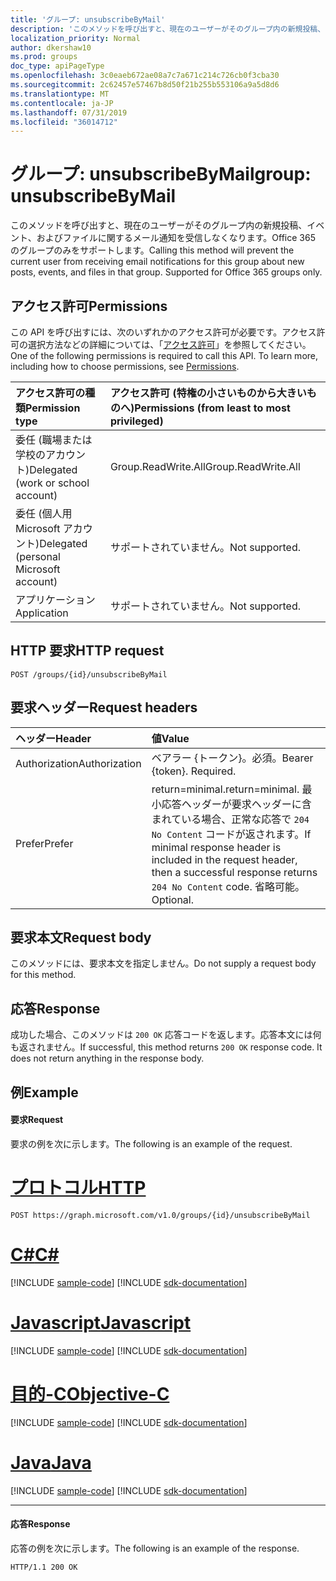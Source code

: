 ```yaml
---
title: 'グループ: unsubscribeByMail'
description: 'このメソッドを呼び出すと、現在のユーザーがそのグループ内の新規投稿、イベント、およびファイルに関するメール通知を受信しなくなります。Office 365 のグループのみをサポートします。 '
localization_priority: Normal
author: dkershaw10
ms.prod: groups
doc_type: apiPageType
ms.openlocfilehash: 3c0eaeb672ae08a7c7a671c214c726cb0f3cba30
ms.sourcegitcommit: 2c62457e57467b8d50f21b255b553106a9a5d8d6
ms.translationtype: MT
ms.contentlocale: ja-JP
ms.lasthandoff: 07/31/2019
ms.locfileid: "36014712"
---
```

# <a name="group-unsubscribebymail"></a><span data-ttu-id="497d4-104">グループ: unsubscribeByMail</span><span class="sxs-lookup"><span data-stu-id="497d4-104">group: unsubscribeByMail</span></span>
<span data-ttu-id="497d4-p102">このメソッドを呼び出すと、現在のユーザーがそのグループ内の新規投稿、イベント、およびファイルに関するメール通知を受信しなくなります。Office 365 のグループのみをサポートします。</span><span class="sxs-lookup"><span data-stu-id="497d4-p102">Calling this method will prevent the current user from receiving email notifications for this group about new posts, events, and files in that group. Supported for Office 365 groups only.</span></span> 

## <a name="permissions"></a><span data-ttu-id="497d4-107">アクセス許可</span><span class="sxs-lookup"><span data-stu-id="497d4-107">Permissions</span></span>
<span data-ttu-id="497d4-p103">この API を呼び出すには、次のいずれかのアクセス許可が必要です。アクセス許可の選択方法などの詳細については、「[アクセス許可](/graph/permissions-reference)」を参照してください。</span><span class="sxs-lookup"><span data-stu-id="497d4-p103">One of the following permissions is required to call this API. To learn more, including how to choose permissions, see [Permissions](/graph/permissions-reference).</span></span>

|<span data-ttu-id="497d4-110">アクセス許可の種類</span><span class="sxs-lookup"><span data-stu-id="497d4-110">Permission type</span></span>      | <span data-ttu-id="497d4-111">アクセス許可 (特権の小さいものから大きいものへ)</span><span class="sxs-lookup"><span data-stu-id="497d4-111">Permissions (from least to most privileged)</span></span>              |
|:--------------------|:---------------------------------------------------------|
|<span data-ttu-id="497d4-112">委任 (職場または学校のアカウント)</span><span class="sxs-lookup"><span data-stu-id="497d4-112">Delegated (work or school account)</span></span> | <span data-ttu-id="497d4-113">Group.ReadWrite.All</span><span class="sxs-lookup"><span data-stu-id="497d4-113">Group.ReadWrite.All</span></span>    |
|<span data-ttu-id="497d4-114">委任 (個人用 Microsoft アカウント)</span><span class="sxs-lookup"><span data-stu-id="497d4-114">Delegated (personal Microsoft account)</span></span> | <span data-ttu-id="497d4-115">サポートされていません。</span><span class="sxs-lookup"><span data-stu-id="497d4-115">Not supported.</span></span>    |
|<span data-ttu-id="497d4-116">アプリケーション</span><span class="sxs-lookup"><span data-stu-id="497d4-116">Application</span></span> | <span data-ttu-id="497d4-117">サポートされていません。</span><span class="sxs-lookup"><span data-stu-id="497d4-117">Not supported.</span></span> |

## <a name="http-request"></a><span data-ttu-id="497d4-118">HTTP 要求</span><span class="sxs-lookup"><span data-stu-id="497d4-118">HTTP request</span></span>
<!-- { "blockType": "ignored" } -->
```http
POST /groups/{id}/unsubscribeByMail
```
## <a name="request-headers"></a><span data-ttu-id="497d4-119">要求ヘッダー</span><span class="sxs-lookup"><span data-stu-id="497d4-119">Request headers</span></span>
| <span data-ttu-id="497d4-120">ヘッダー</span><span class="sxs-lookup"><span data-stu-id="497d4-120">Header</span></span>       | <span data-ttu-id="497d4-121">値</span><span class="sxs-lookup"><span data-stu-id="497d4-121">Value</span></span> |
|:---------------|:--------|
| <span data-ttu-id="497d4-122">Authorization</span><span class="sxs-lookup"><span data-stu-id="497d4-122">Authorization</span></span>  | <span data-ttu-id="497d4-p104">ベアラー {トークン}。必須。</span><span class="sxs-lookup"><span data-stu-id="497d4-p104">Bearer {token}. Required.</span></span>  |
| <span data-ttu-id="497d4-125">Prefer</span><span class="sxs-lookup"><span data-stu-id="497d4-125">Prefer</span></span> | <span data-ttu-id="497d4-126">return=minimal.</span><span class="sxs-lookup"><span data-stu-id="497d4-126">return=minimal.</span></span> <span data-ttu-id="497d4-127">最小応答ヘッダーが要求ヘッダーに含まれている場合、正常な応答で `204 No Content` コードが返されます。</span><span class="sxs-lookup"><span data-stu-id="497d4-127">If minimal response header is included in the request header, then a successful response returns `204 No Content` code.</span></span> <span data-ttu-id="497d4-128">省略可能。</span><span class="sxs-lookup"><span data-stu-id="497d4-128">Optional.</span></span>  | 

## <a name="request-body"></a><span data-ttu-id="497d4-129">要求本文</span><span class="sxs-lookup"><span data-stu-id="497d4-129">Request body</span></span>
<span data-ttu-id="497d4-130">このメソッドには、要求本文を指定しません。</span><span class="sxs-lookup"><span data-stu-id="497d4-130">Do not supply a request body for this method.</span></span>

## <a name="response"></a><span data-ttu-id="497d4-131">応答</span><span class="sxs-lookup"><span data-stu-id="497d4-131">Response</span></span>
<span data-ttu-id="497d4-p106">成功した場合、このメソッドは `200 OK` 応答コードを返します。応答本文には何も返されません。</span><span class="sxs-lookup"><span data-stu-id="497d4-p106">If successful, this method returns `200 OK` response code. It does not return anything in the response body.</span></span>

## <a name="example"></a><span data-ttu-id="497d4-134">例</span><span class="sxs-lookup"><span data-stu-id="497d4-134">Example</span></span>
#### <a name="request"></a><span data-ttu-id="497d4-135">要求</span><span class="sxs-lookup"><span data-stu-id="497d4-135">Request</span></span>
<span data-ttu-id="497d4-136">要求の例を次に示します。</span><span class="sxs-lookup"><span data-stu-id="497d4-136">The following is an example of the request.</span></span>

# <a name="httptabhttp"></a>[<span data-ttu-id="497d4-137">プロトコル</span><span class="sxs-lookup"><span data-stu-id="497d4-137">HTTP</span></span>](#tab/http)
<!-- {
  "blockType": "request",
  "name": "group_unsubscribebymail"
}-->
```http
POST https://graph.microsoft.com/v1.0/groups/{id}/unsubscribeByMail
```
# <a name="ctabcsharp"></a>[<span data-ttu-id="497d4-138">C#</span><span class="sxs-lookup"><span data-stu-id="497d4-138">C#</span></span>](#tab/csharp)
[!INCLUDE [sample-code](../includes/snippets/csharp/group-unsubscribebymail-csharp-snippets.md)]
[!INCLUDE [sdk-documentation](../includes/snippets/snippets-sdk-documentation-link.md)]

# <a name="javascripttabjavascript"></a>[<span data-ttu-id="497d4-139">Javascript</span><span class="sxs-lookup"><span data-stu-id="497d4-139">Javascript</span></span>](#tab/javascript)
[!INCLUDE [sample-code](../includes/snippets/javascript/group-unsubscribebymail-javascript-snippets.md)]
[!INCLUDE [sdk-documentation](../includes/snippets/snippets-sdk-documentation-link.md)]

# <a name="objective-ctabobjc"></a>[<span data-ttu-id="497d4-140">目的-C</span><span class="sxs-lookup"><span data-stu-id="497d4-140">Objective-C</span></span>](#tab/objc)
[!INCLUDE [sample-code](../includes/snippets/objc/group-unsubscribebymail-objc-snippets.md)]
[!INCLUDE [sdk-documentation](../includes/snippets/snippets-sdk-documentation-link.md)]

# <a name="javatabjava"></a>[<span data-ttu-id="497d4-141">Java</span><span class="sxs-lookup"><span data-stu-id="497d4-141">Java</span></span>](#tab/java)
[!INCLUDE [sample-code](../includes/snippets/java/group-unsubscribebymail-java-snippets.md)]
[!INCLUDE [sdk-documentation](../includes/snippets/snippets-sdk-documentation-link.md)]

---


#### <a name="response"></a><span data-ttu-id="497d4-142">応答</span><span class="sxs-lookup"><span data-stu-id="497d4-142">Response</span></span>
<span data-ttu-id="497d4-143">応答の例を次に示します。</span><span class="sxs-lookup"><span data-stu-id="497d4-143">The following is an example of the response.</span></span> 
<!-- {
  "blockType": "response",
  "truncated": true
} -->
```http
HTTP/1.1 200 OK
```

<!-- uuid: 8fcb5dbc-d5aa-4681-8e31-b001d5168d79
2015-10-25 14:57:30 UTC -->
<!-- {
  "type": "#page.annotation",
  "description": "group: unsubscribeByMail",
  "keywords": "",
  "section": "documentation",
  "tocPath": "",
  "suppressions": [
  ]
}-->
